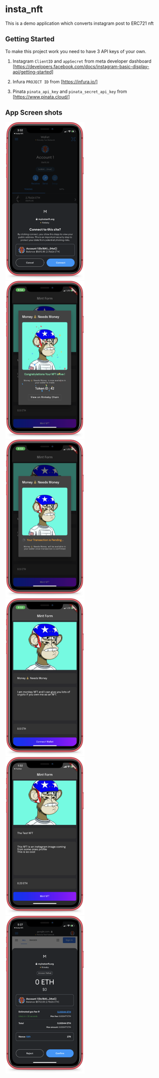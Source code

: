 # insta_nft

This is a demo application which converts instagram post to ERC721 nft

## Getting Started

To make this project work you need to have 3 API keys of your own.

1. Instagram `ClientID` and `appSecret` from meta developer dashboard
    [https://developers.facebook.com/docs/instagram-basic-display-api/getting-started]

2. Infura `PROJECT ID` from [https://infura.io/]

3. Pinata `pinata_api_key` and `pinata_secret_api_key` from [https://www.pinata.cloud/]

## App Screen shots

<img src="https://github.com/hasnentai/insta-nft/blob/main/images/Apple%20iPhone%20XR%20Red.png" height="500">

<img src="https://github.com/hasnentai/insta-nft/blob/main/images/Apple%20iPhone%20XR%20Red%20(5).png" height="500">

<img src="https://github.com/hasnentai/insta-nft/blob/main/images/Apple%20iPhone%20XR%20Red%20(4).png" height="500">

<img src="https://github.com/hasnentai/insta-nft/blob/main/images/Apple%20iPhone%20XR%20Red%20(3).png" height="500">

<img src="https://github.com/hasnentai/insta-nft/blob/main/images/Apple%20iPhone%20XR%20Red%20(2).png" height="500">

<img src="https://github.com/hasnentai/insta-nft/blob/main/images/Apple%20iPhone%20XR%20Red%20(1).png" height="500">
